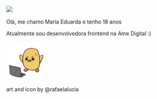 ![](https://visitor-badge.laobi.icu/badge?page_id=MaduSilva)

<p> Olá, me chamo Maria Eduarda e tenho 18 anos </p>
<p> Atualmente sou desenvolvedora frontend na Ame Digital :) </p>
<img src="https://github.com/MaduSilva/MaduSilva/blob/master/pato.png" alt="png" width="100px">

art and icon by @rafaelalucia
